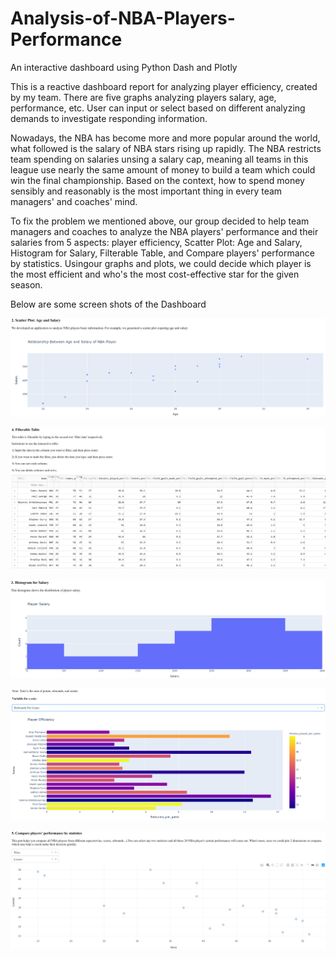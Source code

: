 # Analysis-of-NBA-Players-Performance
An interactive dashboard using Python Dash and Plotly

This is a reactive dashboard report for analyzing player efficiency, created by my team. There are five graphs analyzing players salary, age, performance, etc. User can input or select based on different analyzing demands to investigate responding information.

Nowadays, the NBA has become more and more popular around the world, what followed is the salary of NBA stars rising up rapidly. The NBA restricts team spending on salaries unsing a salary cap, meaning all teams in this league use nearly the same amount of money to build a team which could win the final championship. Based on the context, how to spend money sensibly and reasonably is the most important thing in every team managers' and coaches' mind.

To fix the problem we mentioned above, our group decided to help team managers and coaches to analyze the NBA players' performance and their salaries from 5 aspects: player efficiency, Scatter Plot: Age and Salary, Histogram for Salary, Filterable Table, and Compare players' performance by statistics. Usingour graphs and plots, we could decide which player is the most efficient and who's the most cost-effective star for the given season.

Below are some screen shots of the Dashboard

![](images/age_salary.png)

![](images/fiterable_table.png)

![](images/histgram_salary.png)

![](images/player_efficiency.png)

![](images/player_performance.png)
